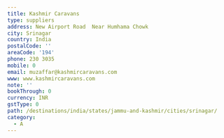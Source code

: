 ```yaml
---
title: Kashmir Caravans
type: suppliers
address: New Airport Road  Near Humhama Chowk
city: Srinagar
country: India
postalCode: ''
areaCode: '194'
phone: 230 3035
mobile: 0
email: muzaffar@kashmircaravans.com
www: www.kashmircaravans.com
note: ''
bookThrough: 0
currency: INR
gstType: 0
path: /destinations/india/states/jammu-and-kashmir/cities/srinagar/
category:
  - A
---
```


